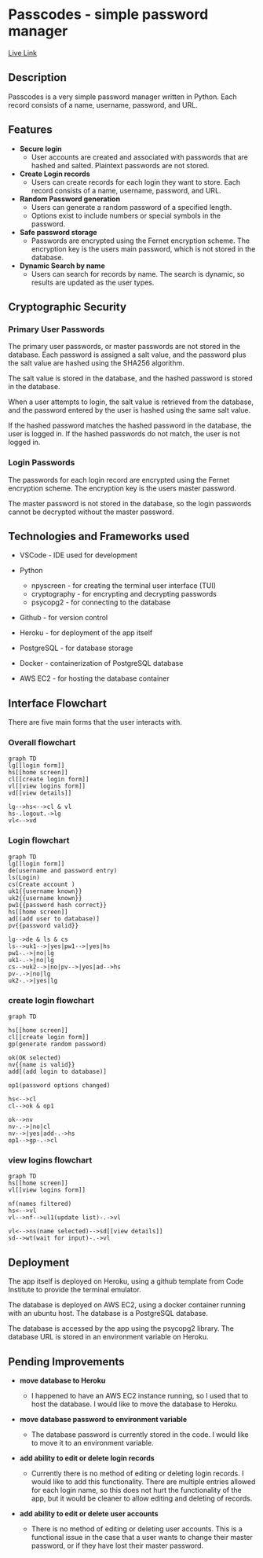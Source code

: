 # Passcodes - simple password manager

[Live Link](https://passcodes-993cec8b97da.herokuapp.com/)


## Description
Passcodes is a very simple password manager written in Python. Each record consists of a name, username, password, and URL. 

## Features
* __Secure login__
    * User accounts are created and associated with passwords that are hashed and salted.  Plaintext passwords are not stored.
* __Create Login records__
    * Users can create records for each login they want to store.  Each record consists of a name, username, password, and URL.
* __Random Password generation__
    * Users can generate a random password of a specified length.  
    * Options exist to include numbers or special symbols in the password.
* __Safe password storage__
    * Passwords are encrypted using the Fernet encryption scheme.  The encryption key is the users main password, which is not stored in the database.  
* __Dynamic Search by name__
    * Users can search for records by name. The search is dynamic, so results are updated as the user types.


## Cryptographic Security
### Primary User Passwords
The primary user passwords, or master passwords are not stored in the database.  Each password is assigned a salt value, and the password plus the salt value are hashed using the SHA256 algorithm.  

The salt value is stored in the database, and the hashed password is stored in the database.  

When a user attempts to login, the salt value is retrieved from the database, and the password entered by the user is hashed using the same salt value.  

If the hashed password matches the hashed password in the database, the user is logged in.  If the hashed passwords do not match, the user is not logged in.

### Login Passwords
The passwords for each login record are encrypted using the Fernet encryption scheme.  The encryption key is the users master password.  

The master password is not stored in the database, so the login passwords cannot be decrypted without the master password.



## Technologies and Frameworks used
* VSCode - IDE used for development
* Python
    * npyscreen - for creating the terminal user interface (TUI)
    * cryptography - for encrypting and decrypting passwords
    * psycopg2 - for connecting to the database

* Github - for version control
* Heroku - for deployment of the app itself
* PostgreSQL - for database storage
* Docker - containerization of PostgreSQL database
* AWS EC2 - for hosting the database container


## Interface Flowchart

There are five main forms that the user interacts with.  

### Overall flowchart
~~~mermaid
graph TD
lg[[login form]]
hs[[home screen]]
cl[[create login form]]
vl[[view logins form]]
vd[[view details]]

lg-->hs<-->cl & vl
hs-.logout.->lg
vl<-->vd
~~~

### Login flowchart
~~~mermaid
graph TD
lg[[login form]]
de(username and password entry)
ls(Login)
cs(Create account )
uk1{{username known}}
uk2{{username known}}
pw1{{password hash correct}}
hs[[home screen]]
ad[(add user to database)]
pv{{password valid}}

lg-->de & ls & cs
ls-->uk1-->|yes|pw1-->|yes|hs
pw1-.->|no|lg
uk1-.->|no|lg
cs-->uk2-->|no|pv-->|yes|ad-->hs
pv-.->|no|lg 
uk2-.->|yes|lg
~~~

### create login flowchart
~~~mermaid
graph TD

hs[[home screen]]
cl[[create login form]]
gp(generate random password)

ok(OK selected)
nv{{name is valid}}
add[(add login to database)]

op1(password options changed)

hs<-->cl
cl-->ok & op1 

ok-->nv
nv-.->|no|cl
nv-->|yes|add-.->hs
op1-->gp-.->cl
~~~

### view logins flowchart

~~~mermaid
graph TD
hs[[home screen]]
vl[[view logins form]]

nf(names filtered)
hs<-->vl
vl-->nf-->ul1(update list)-.->vl

vl<-->ns(name selected)-->sd[[view details]]
sd-->wt(wait for input)-.->vl
~~~

## Deployment
The app itself is deployed on Heroku, using a github template from Code Institute to provide the terminal emulator.  

The database is deployed on AWS EC2, using a docker container running with an ubuntu host.  The database is a PostgreSQL database.

The database is accessed by the app using the psycopg2 library.  The database URL is stored in an environment variable on Heroku.  

## Pending Improvements
* __move database to Heroku__
    * I happened to have an AWS EC2 instance running, so I used that to host the database.  I would like to move the database to Heroku.  

* __move database password to environment variable__
    * The database password is currently stored in the code.  I would like to move it to an environment variable.

* __add ability to edit or delete login records__
    * Currently there is no method of editing or deleting login records.  I would like to add this functionality.  There are multiple entries allowed for each login name, so this does not hurt the functionality of the app, but it would be cleaner to allow editing and deleting of records.

* __add ability to edit or delete user accounts__
    * There is no method of editing or deleting user accounts.  This is a functional issue in the case that a user wants to change their master password, or if they have lost their master password.  

